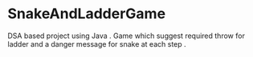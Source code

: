 # SnakeAndLadderGame
DSA based project using Java . Game which suggest  required throw for ladder and a danger message  for snake at each step .
